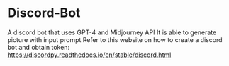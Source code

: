 # Discord-Bot
A discord bot that uses GPT-4 and Midjourney API
It is able to generate picture with input prompt
Refer to this website on how to create a discord bot and obtain token:
https://discordpy.readthedocs.io/en/stable/discord.html
